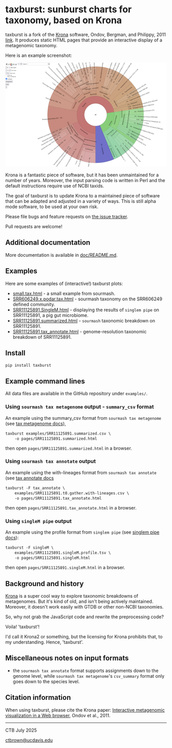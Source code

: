 # taxburst: sunburst charts for taxonomy, based on Krona

taxburst is a fork of the [Krona](https://github.com/marbl/Krona)
software, Ondov, Bergman, and Philippy, 2011
[link](https://bmcbioinformatics.biomedcentral.com/articles/10.1186/1471-2105-12-385). It produces static HTML pages that provide an interactive display of
a metagenomic taxonomy.

Here is an example screenshot:

![example output screenshot](examples/SRR606249.x.podar.tax.png)

Krona is a fantastic piece of software, but it has been unmaintained for
a number of years. Moreover, the input parsing code is written in Perl
and the default instructions require use of NCBI taxids.

The goal of taxburst is to update Krona to a maintained piece of software
that can be adapted and adjusted in a variety of ways.  This is still
alpha mode software, to be used at your own risk.

Please file bugs and feature requests on [the issue tracker](https://github.com/taxburst/taxburst/issues).

Pull requests are welcome!

## Additional documentation

More documentation is available in [doc/README.md](doc/README.md).

## Examples

Here are some examples of (interactive!) taxburst plots:

* [small.tax.html](https://taxburst.github.io/taxburst/pages/small.tax.html) - a small example from sourmash.
* [SRR606249.x.podar.tax.html](https://taxburst.github.io/taxburst/pages/SRR606249.x.podar.tax.html) - sourmash taxonomy on the SRR606249 defined community.
* [SRR11125891.SingleM.html](https://taxburst.github.io/taxburst/pages/SRR11125891.SingleM.html) - displaying the results of `singlem pipe` on SRR11125891, a pig gut microbiome.
* [SRR11125891.summarized.html](https://taxburst.github.io/taxburst/pages/SRR11125891.summarized.html) - `sourmash` taxonomic breakdown on SRR11125891.
* [SRR11125891.tax_annotate.html](https://taxburst.github.io/taxburst/pages/SRR11125891.tax_annotate.html) - genome-resolution taxonomic breakdown of SRR11125891.

## Install

```
pip install taxburst
```

## Example command lines

All data files are available in the GitHub repository under `examples/`.

### Using `sourmash tax metagenome` output - `summary_csv` format

An example using the summary_csv format
from `sourmash tax metagenome` (see
[tax metagenome docs](https://sourmash.readthedocs.io/en/latest/command-line.html#sourmash-tax-metagenome-summarize-metagenome-content-from-gather-results)),
```
taxburst examples/SRR11125891.summarized.csv \
    -o pages/SRR11125891.summarized.html
```
then open `pages/SRR11125891.summarized.html` in a browser.

### Using `sourmash tax annotate` output

An example using the with-lineages format
from `sourmash tax annotate` (see
[tax annotate docs](https://sourmash.readthedocs.io/en/latest/command-line.html#sourmash-tax-annotate-annotates-gather-output-with-taxonomy)

```
taxburst -F tax_annotate \
    examples/SRR11125891.t0.gather.with-lineages.csv \
    -o pages/SRR11125891.tax_annotate.html
```
then open `pages/SRR11125891.tax_annotate.html` in a browser.

### Using `singleM pipe` output

An example using the profile format
from `singlem pipe` (see
[singlem pipe docs](https://wwood.github.io/singlem/tools/pipe)):

```
taxburst -F singleM \
    examples/SRR11125891.singleM.profile.tsv \
    -o pages/SRR11125891.singleM.html
```
then open `pages/SRR11125891.singleM.html` in a browser.

## Background and history

[Krona](https://github.com/marbl/Krona) is a super cool way to explore
taxonomic breakdowns of metagenomes. But it's kind of old, and isn't
being actively maintained. Moreover, it doesn't work easily with
GTDB or other non-NCBI taxonomies.

So, why not grab the JavaScript code and rewrite the preprocessing code?

Voila! 'taxburst'!

I'd call it Krona2 or something, but the licensing for Krona prohibits that,
to my understanding. Hence, 'taxburst'.

## Miscellaneous notes on input formats

* the `sourmash tax annotate` format supports assignments down to the
  genome level, while `sourmash tax metagenome`'s `csv_summary` format
  only goes down to the species level.

## Citation information

When using taxburst, please cite the Krona paper:
[Interactive metagenomic visualization in a Web browser](https://bmcbioinformatics.biomedcentral.com/articles/10.1186/1471-2105-12-385),
Ondov et al., 2011.

---

CTB July 2025

ctbrown@ucdavis.edu
